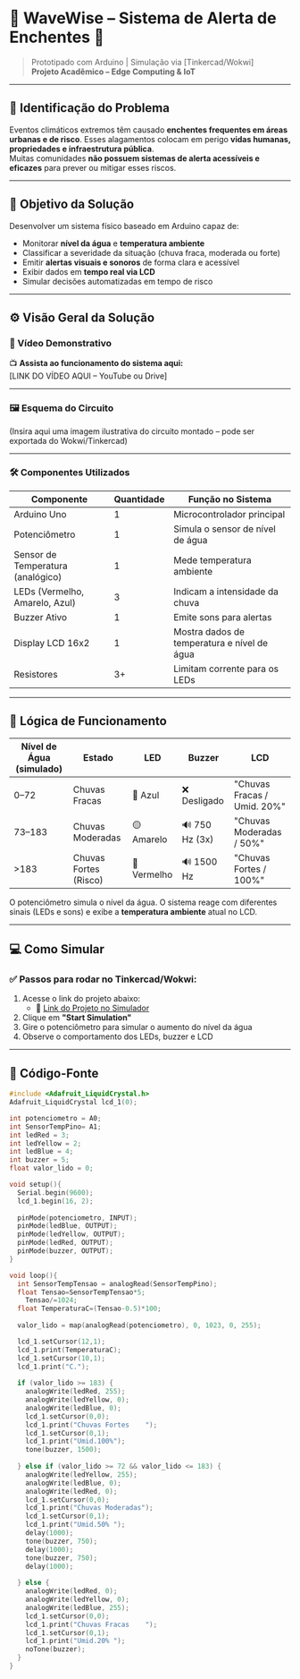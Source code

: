 # 🌊 WaveWise – Sistema de Alerta de Enchentes 🚨

> Prototipado com Arduino | Simulação via [Tinkercad/Wokwi]  
> **Projeto Acadêmico – Edge Computing & IoT**

---

## 📌 Identificação do Problema

Eventos climáticos extremos têm causado **enchentes frequentes em áreas urbanas e de risco**. Esses alagamentos colocam em perigo **vidas humanas, propriedades e infraestrutura pública**.  
Muitas comunidades **não possuem sistemas de alerta acessíveis e eficazes** para prever ou mitigar esses riscos.

---

## 🎯 Objetivo da Solução

Desenvolver um sistema físico baseado em Arduino capaz de:

- Monitorar **nível da água** e **temperatura ambiente**
- Classificar a severidade da situação (chuva fraca, moderada ou forte)
- Emitir **alertas visuais e sonoros** de forma clara e acessível
- Exibir dados em **tempo real via LCD**
- Simular decisões automatizadas em tempo de risco

---

## ⚙️ Visão Geral da Solução

### 🎥 Vídeo Demonstrativo

📺 **Assista ao funcionamento do sistema aqui:**  
[LINK DO VÍDEO AQUI – YouTube ou Drive]

---

### 🖼️ Esquema do Circuito

(Insira aqui uma imagem ilustrativa do circuito montado – pode ser exportada do Wokwi/Tinkercad)

---

### 🛠 Componentes Utilizados

| Componente               | Quantidade | Função no Sistema                              |
|--------------------------|------------|-----------------------------------------------|
| Arduino Uno              | 1          | Microcontrolador principal                    |
| Potenciômetro            | 1          | Simula o sensor de nível de água              |
| Sensor de Temperatura (analógico) | 1    | Mede temperatura ambiente                     |
| LEDs (Vermelho, Amarelo, Azul) | 3     | Indicam a intensidade da chuva                |
| Buzzer Ativo             | 1          | Emite sons para alertas                       |
| Display LCD 16x2         | 1          | Mostra dados de temperatura e nível de água   |
| Resistores               | 3+         | Limitam corrente para os LEDs                 |

---

## 🧠 Lógica de Funcionamento

| Nível de Água (simulado) | Estado                  | LED       | Buzzer        | LCD                         |
|--------------------------|-------------------------|-----------|----------------|------------------------------|
| 0–72                     | Chuvas Fracas           | 🔵 Azul   | ❌ Desligado   | "Chuvas Fracas / Umid. 20%" |
| 73–183                   | Chuvas Moderadas        | 🟡 Amarelo| 🔊 750 Hz (3x) | "Chuvas Moderadas / 50%"    |
| >183                     | Chuvas Fortes (Risco)   | 🔴 Vermelho | 🔊 1500 Hz   | "Chuvas Fortes / 100%"      |

O potenciômetro simula o nível da água. O sistema reage com diferentes sinais (LEDs e sons) e exibe a **temperatura ambiente** atual no LCD.

---

## 💻 Como Simular

### ✅ Passos para rodar no Tinkercad/Wokwi:

1. Acesse o link do projeto abaixo:
   - 🔗 [Link do Projeto no Simulador](LINK_DO_PROJETO)
2. Clique em **"Start Simulation"**
3. Gire o potenciômetro para simular o aumento do nível da água
4. Observe o comportamento dos LEDs, buzzer e LCD

---

## 🧾 Código-Fonte

```cpp
#include <Adafruit_LiquidCrystal.h>
Adafruit_LiquidCrystal lcd_1(0);

int potenciometro = A0;
int SensorTempPino= A1;
int ledRed = 3;
int ledYellow = 2;
int ledBlue = 4;
int buzzer = 5;
float valor_lido = 0;

void setup(){
  Serial.begin(9600); 
  lcd_1.begin(16, 2);
  
  pinMode(potenciometro, INPUT);
  pinMode(ledBlue, OUTPUT);
  pinMode(ledYellow, OUTPUT);
  pinMode(ledRed, OUTPUT);
  pinMode(buzzer, OUTPUT);
}

void loop(){
  int SensorTempTensao = analogRead(SensorTempPino);
  float Tensao=SensorTempTensao*5;
	Tensao/=1024;
  float TemperaturaC=(Tensao-0.5)*100;
  
  valor_lido = map(analogRead(potenciometro), 0, 1023, 0, 255);

  lcd_1.setCursor(12,1);
  lcd_1.print(TemperaturaC);
  lcd_1.setCursor(10,1);
  lcd_1.print("C.");
  
  if (valor_lido >= 183) {
    analogWrite(ledRed, 255);
    analogWrite(ledYellow, 0);
    analogWrite(ledBlue, 0);
    lcd_1.setCursor(0,0);
    lcd_1.print("Chuvas Fortes    ");
    lcd_1.setCursor(0,1);
    lcd_1.print("Umid.100%");
    tone(buzzer, 1500);
    
  } else if (valor_lido >= 72 && valor_lido <= 183) {
    analogWrite(ledYellow, 255);
    analogWrite(ledBlue, 0);
    analogWrite(ledRed, 0);
    lcd_1.setCursor(0,0);
    lcd_1.print("Chuvas Moderadas");
    lcd_1.setCursor(0,1);
    lcd_1.print("Umid.50% ");
    delay(1000);
    tone(buzzer, 750);
    delay(1000);
    tone(buzzer, 750);
    delay(1000);
    
  } else {
    analogWrite(ledRed, 0);
    analogWrite(ledYellow, 0);
    analogWrite(ledBlue, 255);
    lcd_1.setCursor(0,0);
    lcd_1.print("Chuvas Fracas    ");
    lcd_1.setCursor(0,1);
    lcd_1.print("Umid.20% ");
    noTone(buzzer);
  }
}
